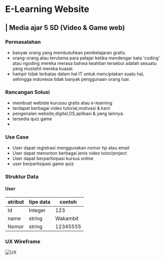 # E-Learning Website
## | Media ajar 5 SD (Video & Game web)
### Permasalahan
- banyak orang yang membutuhkan pembelajaran gratis.
- orang-orang atau terutama para pelajar ketika mendengar kata 'coding' atau ngoding mereka merasa bahwa keahlian tersebut adalah sesuatu yang mustahil mereka kuasai.
- hampir tidak terbatas dalam hal IT untuk menciptakan suatu hal, sehingga indonesia tidak banyak penggunaan orang luar.
### Rancangan Solusi
- membuat webiste kurussu gratis atau e-learning
- terdapat berbagai video tutorial,motivasi & karir
- pengenalan website,digital,OS,aplikasi & yang lainnya.
- tersedia quiz game
- 
### Use Case
- User dapat registrasi menggunakan nomor hp atau email
- User dapat menonton berbagai jenis video tutor/project
- User dapat berpartisipasi kursus online
- user berpartisipasi game quiz
### Struktur Data
#### User
|atribut | tipe data| contoh|
|---|---|---|
|Id| Integer| 123|
|name| string| Wakambit|
|Nomor| string| 12345555|

### UX Wireframe
![UX](https://user-images.githubusercontent.com/100669802/191530711-c1c223dc-06dd-422f-a683-c5be665617a0.png)
